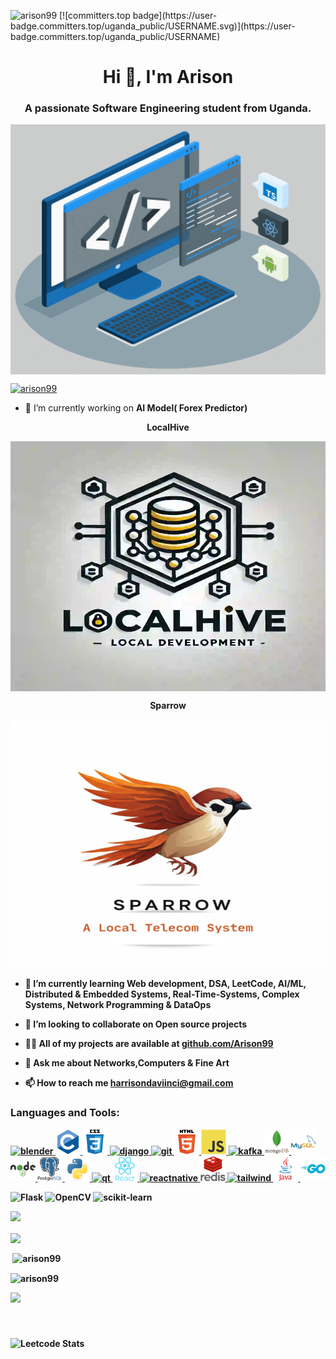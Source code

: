 <p align="left"> <img src="https://komarev.com/ghpvc/?username=arison99&label=Profile%20views&color=0e75b6&style=flat" alt="arison99" />
[![committers.top badge](https://user-badge.committers.top/uganda_public/USERNAME.svg)](https://user-badge.committers.top/uganda_public/USERNAME)

 </p>

<h1 align="center">Hi 👋, I'm Arison</h1>
<h3 align="center">A passionate Software Engineering student from Uganda.</h3>

<img align="center" alt="GIF" src="https://raw.githubusercontent.com/Arison99/Arison99/main/techstack.gif" width="100%" height="400px"/>


<p align="left"> <a href="https://github.com/ryo-ma/github-profile-trophy"><img src="https://github-profile-trophy.vercel.app/?username=arison99" alt="arison99" /></a> </p>

- 🔭 I’m currently working on **AI Model( Forex Predictor)** 

<p align="center">
<b> LocalHive </b>
 </p>

<img align="center" src="./LocalHive.webp" width="100%" height="400px"> 

<p align="center"> 
  <b> Sparrow </b>
 </p>

<img align="center" src="./Sparrow.png" width="100%" height="400px" >
<b>

- 🌱 I’m currently learning **Web development, DSA, LeetCode, AI/ML, Distributed & Embedded Systems,  Real-Time-Systems, Complex Systems, Network Programming & DataOps**

- 👯 I’m looking to collaborate on **Open source projects**

- 👨‍💻 All of my projects are available at [github.com/Arison99](github.com/Arison99)

- 💬 Ask me about **Networks,Computers & Fine Art**

- 📫 How to reach me **harrisondaviinci@gmail.com**



<h3 align="left">Languages and Tools:</h3>

<p align="left"> <a href="https://www.blender.org/" target="_blank" rel="noreferrer"> <img src="https://download.blender.org/branding/community/blender_community_badge_white.svg" alt="blender" width="40" height="40"/> </a> <a href="https://www.cprogramming.com/" target="_blank" rel="noreferrer"> <img src="https://raw.githubusercontent.com/devicons/devicon/master/icons/c/c-original.svg" alt="c" width="40" height="40"/> </a> <a href="https://www.w3schools.com/css/" target="_blank" rel="noreferrer"> <img src="https://raw.githubusercontent.com/devicons/devicon/master/icons/css3/css3-original-wordmark.svg" alt="css3" width="40" height="40"/> </a> <a href="https://www.djangoproject.com/" target="_blank" rel="noreferrer"> <img src="https://cdn.worldvectorlogo.com/logos/django.svg" alt="django" width="40" height="40"/> </a> <a href="https://git-scm.com/" target="_blank" rel="noreferrer"> <img src="https://www.vectorlogo.zone/logos/git-scm/git-scm-icon.svg" alt="git" width="40" height="40"/> </a> <a href="https://www.w3.org/html/" target="_blank" rel="noreferrer"> <img src="https://raw.githubusercontent.com/devicons/devicon/master/icons/html5/html5-original-wordmark.svg" alt="html5" width="40" height="40"/> </a> <a href="https://developer.mozilla.org/en-US/docs/Web/JavaScript" target="_blank" rel="noreferrer"> <img src="https://raw.githubusercontent.com/devicons/devicon/master/icons/javascript/javascript-original.svg" alt="javascript" width="40" height="40"/> </a> <a href="https://kafka.apache.org/" target="_blank" rel="noreferrer"> <img src="https://www.vectorlogo.zone/logos/apache_kafka/apache_kafka-icon.svg" alt="kafka" width="40" height="40"/> </a> <a href="https://www.mongodb.com/" target="_blank" rel="noreferrer"> <img src="https://raw.githubusercontent.com/devicons/devicon/master/icons/mongodb/mongodb-original-wordmark.svg" alt="mongodb" width="40" height="40"/> </a> <a href="https://www.mysql.com/" target="_blank" rel="noreferrer"> <img src="https://raw.githubusercontent.com/devicons/devicon/master/icons/mysql/mysql-original-wordmark.svg" alt="mysql" width="40" height="40"/> </a> <a href="https://nodejs.org" target="_blank" rel="noreferrer"> <img src="https://raw.githubusercontent.com/devicons/devicon/master/icons/nodejs/nodejs-original-wordmark.svg" alt="nodejs" width="40" height="40"/> </a> <a href="https://www.postgresql.org" target="_blank" rel="noreferrer"> <img src="https://raw.githubusercontent.com/devicons/devicon/master/icons/postgresql/postgresql-original-wordmark.svg" alt="postgresql" width="40" height="40"/> </a> <a href="https://www.python.org" target="_blank" rel="noreferrer"> <img src="https://raw.githubusercontent.com/devicons/devicon/master/icons/python/python-original.svg" alt="python" width="40" height="40"/> </a> <a href="https://www.qt.io/" target="_blank" rel="noreferrer"> <img src="https://upload.wikimedia.org/wikipedia/commons/0/0b/Qt_logo_2016.svg" alt="qt" width="40" height="40"/> </a> <a href="https://reactjs.org/" target="_blank" rel="noreferrer"> <img src="https://raw.githubusercontent.com/devicons/devicon/master/icons/react/react-original-wordmark.svg" alt="react" width="40" height="40"/> </a> <a href="https://reactnative.dev/" target="_blank" rel="noreferrer"> <img src="https://reactnative.dev/img/header_logo.svg" alt="reactnative" width="40" height="40"/> </a> <a href="https://redis.io" target="_blank" rel="noreferrer"> <img src="https://raw.githubusercontent.com/devicons/devicon/master/icons/redis/redis-original-wordmark.svg" alt="redis" width="40" height="40"/> </a> <a href="https://tailwindcss.com/" target="_blank" rel="noreferrer"> <img src="https://www.vectorlogo.zone/logos/tailwindcss/tailwindcss-icon.svg" alt="tailwind" width="40" height="40"/> </a> 
  <a href="https://www.java.com" target="_blank" rel="noreferrer"> <img src="https://raw.githubusercontent.com/devicons/devicon/master/icons/java/java-original-wordmark.svg" alt="java" width="40" height="40"/> </a>
  <a href="https://golang.org" target="_blank" rel="noreferrer"> <img src="https://raw.githubusercontent.com/devicons/devicon/master/icons/go/go-original-wordmark.svg" alt="go" width="40" height="40"/> </a>

![Flask](https://img.shields.io/badge/Flask-000000?style=for-the-badge&logo=flask&logoColor=white)
![OpenCV](https://img.shields.io/badge/OpenCV-5C3EE8?style=for-the-badge&logo=opencv&logoColor=white)
![scikit-learn](https://img.shields.io/badge/scikit--learn-F7931E?style=for-the-badge&logo=scikit-learn&logoColor=white)

</p>

</p>

 
  <a href="https://github.com/Arison99"><img src="https://github-profile-summary-cards.vercel.app/api/cards/profile-details?username=Arison99&theme=tokyonight"/>

<a href="#">
  <img height=200 align="center" src="https://my-stats-43gk.vercel.app/api/top-langs/?username=arison99&hide=html,css,blade,scss&langs_count=8&layout=compact&theme=radical&card_width=160" />
</a>


<p>&nbsp;<img align="center" src="https://github-readme-stats.vercel.app/api?username=arison99&show_icons=true&locale=en" alt="arison99" /></p>

<p><img align="center" src="https://github-readme-streak-stats.herokuapp.com/?user=arison99&" alt="arison99" /></p>

![](http://github-profile-summary-cards.vercel.app/api/cards/productive-time?username=arison99&theme=default&utcOffset=8)


###

<br clear="both">

![Leetcode Stats](https://leetcard.jacoblin.cool/HarrisonDV?ext=activity)

